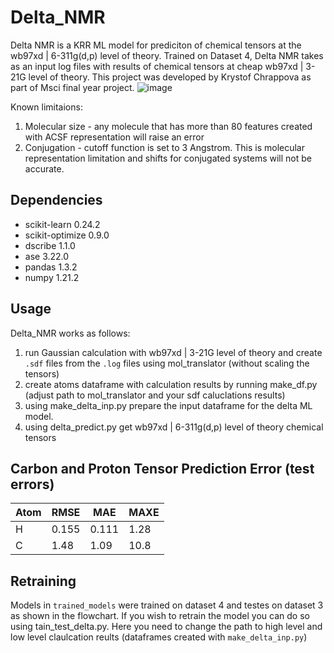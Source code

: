 # Delta_NMR

Delta NMR is a KRR ML model for prediciton of chemical tensors at the wb97xd | 6-311g(d,p) level of theory. Trained on Dataset 4, Delta NMR takes as an input log files with results of chemical tensors at cheap wb97xd | 3-21G level of theory. This project was developed by Krystof Chrappova as part of Msci final year project.
![image](https://user-images.githubusercontent.com/76857765/144690608-f0ef11e6-ac4e-4d4a-85a0-7d1a5beeef8a.png)


Known limitaions:
1. Molecular size - any molecule that has more than 80 features created with ACSF representation will raise an error
2. Conjugation - cutoff function is set to 3 Angstrom. This is molecular representation limitation and shifts for conjugated systems will not be accurate.

## Dependencies
* scikit-learn              0.24.2
* scikit-optimize           0.9.0
* dscribe                   1.1.0
* ase                       3.22.0
* pandas                    1.3.2
* numpy                     1.21.2

## Usage
Delta_NMR works as follows:
1. run Gaussian calculation with wb97xd | 3-21G level of theory and create `.sdf` files from the `.log` files using mol_translator (without scaling the tensors)
3. create atoms dataframe with calculation results by running make_df.py (adjust path to mol_translator and your sdf caluclations results)
5. using make_delta_inp.py prepare the input dataframe for the delta ML model.
6. using delta_predict.py get wb97xd | 6-311g(d,p) level of theory chemical tensors

## Carbon and Proton Tensor Prediction Error (test errors)

| Atom |  RMSE  |  MAE  | MAXE |
|------|--------|-------|------|
| H    |  0.155 | 0.111 | 1.28 |
| C    |  1.48  | 1.09  | 10.8 |



## Retraining
Models in `trained_models` were trained on dataset 4 and testes on dataset 3  as shown in the flowchart. If you wish to retrain the model you can do so using tain_test_delta.py. Here you need to change the path to high level and low level claulcation reults (dataframes created with `make_delta_inp.py`)
